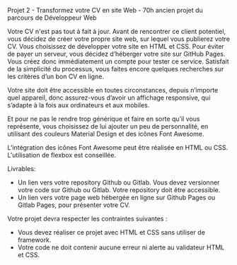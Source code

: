 Projet 2 - Transformez votre CV en site Web - 70h
ancien projet du parcours de Développeur Web


Votre CV n'est pas tout à fait à jour. Avant de rencontrer ce client potentiel, vous décidez
de créer votre propre site web, sur lequel vous publierez votre CV. Vous choisissez de
développer votre site en HTML et CSS.
Pour éviter de payer un serveur, vous décidez d’héberger votre site sur GitHub Pages.
Vous créez donc immédiatement un compte pour tester ce service. Satisfait de la
simplicité du processus, vous faites encore quelques recherches sur les critères d’un bon
CV en ligne.

Votre site doit être accessible en toutes circonstances, depuis n’importe quel appareil, 
donc assurez-vous d’avoir un affichage responsive, qui s’adapte à la fois aux ordinateurs et aux mobiles.

Et pour ne pas le rendre trop générique et faire en sorte qu’il vous représente, vous
choisissez de lui ajouter un peu de personnalité, en utilisant des couleurs Material
Design et des icônes Font Awesome.

L’intégration des icônes Font Awesome peut être réalisée en HTML ou CSS.
L'utilisation de flexbox est conseillée.

Livrables:
- Un lien vers votre repository Github ou Gitlab.
 Vous devez versionner votre code sur Github ou Gitlab.
 Votre repository doit être accessible.
- Un lien vers votre page web hébergée en ligne sur Github Pages ou Gitlab Pages,
pour présenter votre CV.

Votre projet devra respecter les contraintes suivantes :
- Vous devez réaliser ce projet avec HTML et CSS sans utiliser de framework.
- Votre code ne doit contenir aucune erreur ni alerte au validateur HTML et
CSS.

